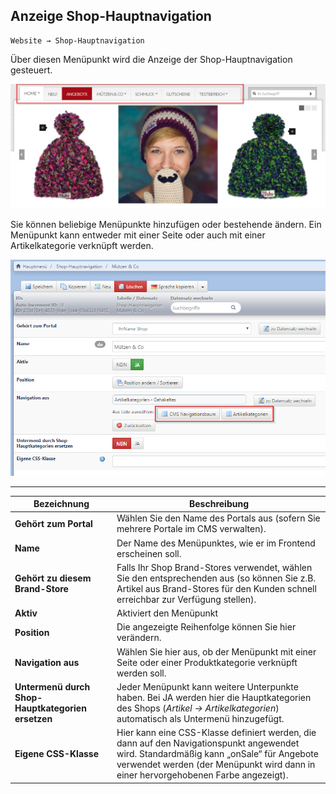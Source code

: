 ## Anzeige Shop-Hauptnavigation

    Website → Shop-Hauptnavigation

Über diesen Menüpunkt wird die Anzeige der Shop-Hauptnavigation gesteuert.

![](/assets/shop_hauptnavigation.png)

Sie können beliebige Menüpunkte hinzufügen oder bestehende ändern. Ein Menüpunkt kann entweder mit einer Seite oder auch mit einer Artikelkategorie verknüpft werden.

![](/assets/shop_hauptnavigation1.png)

----


| Bezeichnung | Beschreibung |
| -- | -- |
| **Gehört zum Portal** | Wählen Sie den Name des Portals aus (sofern Sie mehrere Portale im CMS verwalten). |
| **Name** | Der Name des Menüpunktes, wie er im Frontend erscheinen soll. |
| **Gehört zu diesem Brand-Store** | Falls Ihr Shop Brand-Stores verwendet, wählen Sie den entsprechenden aus (so können Sie z.B. Artikel aus Brand-Stores für den Kunden schnell erreichbar zur Verfügung stellen). |
| **Aktiv** | Aktiviert den Menüpunkt |
| **Position** | Die angezeigte Reihenfolge können Sie hier verändern. |
| **Navigation aus** | Wählen Sie hier aus, ob der Menüpunkt mit einer Seite oder einer Produktkategorie verknüpft werden soll. |
| **Untermenü durch Shop-Hauptkategorien ersetzen** | Jeder Menüpunkt kann weitere Unterpunkte haben. Bei JA werden hier die Hauptkategorien des Shops (*Artikel → Artikelkategorien*) automatisch als Untermenü hinzugefügt. |
| **Eigene CSS-Klasse** | Hier kann eine CSS-Klasse definiert werden, die dann auf den Navigationspunkt angewendet wird. Standardmäßig kann „onSale“ für Angebote verwendet werden (der Menüpunkt wird dann in einer hervorgehobenen Farbe angezeigt). |
